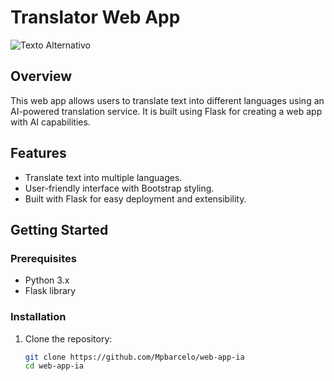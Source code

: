 # Translator Web App
  ![Texto Alternativo](caminho/da/sua/imagem.png)

## Overview
This web app allows users to translate text into different languages using an AI-powered translation service. It is built using Flask for creating a web app with AI capabilities.

## Features
- Translate text into multiple languages.
- User-friendly interface with Bootstrap styling.
- Built with Flask for easy deployment and extensibility.

## Getting Started

### Prerequisites
- Python 3.x
- Flask library

### Installation
1. Clone the repository:
   ```bash
   git clone https://github.com/Mpbarcelo/web-app-ia
   cd web-app-ia
